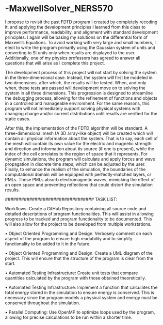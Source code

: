 # -MaxwellSolver_NERS570

I propose to revisit the past FDTD program I created by completely recoding it,
and applying the development principles I learned from this class to improve performance, readability,
and alignment with standard development principles. I again will be basing my solutions on the
differential form of Maxwell’s Equations. To avoid working with very large and small numbers, I
elect to write the program primarily using the Gaussian system of units and converting to SI units
only when results are displayed to the user. Additionally, one of my physics professors has agreed to
answer all questions that will arise as I complete this project.

The development process of this project will not start by solving the system in the three-dimensional
case. Instead, the system will first be modeled in two dimensions, after which, the results will be
tested. When, and only when, these tests are passed will development move on to solving the system
in all three dimensions. This progression is designed to streamline the debugging process, allowing for
the refinement of functions and objects in a controlled and manageable environment. For the same
reasons, this program will not immediately support solving physical systems with changing charge
and/or current distributions until results are verified for the static cases.

After this, the implementation of the FDTD algorithm will be standard. A three-dimensional mesh
(A 3D array-like object) will be created which will contain all physical information about the system.
That is to say, each cell of the mesh will contain its own value for the electric and magnetic strength
and direction and information about its source (if one is present), while the index of the cell correlates
to the region of space that it represents. For dynamic simulations, the program will calculate and
apply forces and wave propagation in discrete time steps, which can be adjusted by the user. Finally,
to enhance the realism of the simulation, the boundaries of the computational domain will be equipped
with perfectly-matched layers, or PMLs. These PMLs absorb electromagnetic waves, mimicking the
effect of an open space and preventing reflections that could distort the simulation results.

#################################
TASK LIST:

Workflows: Create a GitHub Repository containing all source code and detailed descriptions
of program functionalities. This will assist in allowing progress to be tracked and program
functionality to be documented. This will also allow for the project to be developed from multiple
workstations.

• Object Oriented Programming and Design: Verbosely comment on each aspect of the program
to ensure high readability and to simplify functionality to be added to it in the future.

• Object Oriented Programming and Design: Create a UML diagram of the project. This will
ensure that the structure of the program is clear from the start.

• Automated Testing Infrastructure: Create unit tests that compare quantities calculated by the
program with those obtained theoretically.

• Automated Testing Infrastructure: Implement a function that calculates the total energy stored
in the simulation to ensure energy is conserved. This is necessary since the program models a
physical system and energy must be conserved throughout the simulation.

• Parallel Computing: Use OpenMP to optimize loops used by the program, allowing for precise
calculations to be run within a shorter time.
